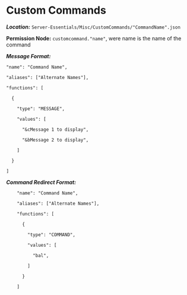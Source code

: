 # Custom Commands

***Location:*** `Server-Essentials/Misc/CustomCommands/"CommandName".json`

 **Permission Node:** `customcommand."name"`, were name is the name of the command

***Message Format:***

    "name": "Command Name",

    "aliases": ["Alternate Names"],

    "functions": [

      {

        "type": "MESSAGE",

        "values": [

          "&cMessage 1 to display",

          "&bMessage 2 to display",

        ]

      }

    ]

***Command Redirect Format:***

        "name": "Command Name",

        "aliases": ["Alternate Names"],

        "functions": [

          {

            "type": "COMMAND",

            "values": [

              "bal",

            ]

          }

        ]
